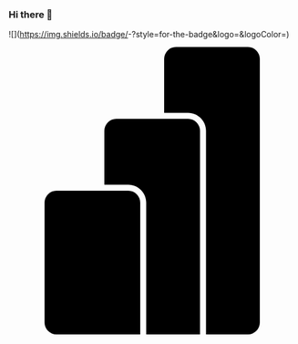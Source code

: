 ### Hi there 👋

![<Badge Name>](https://img.shields.io/badge/<Badge Text>-<Background Color>?style=for-the-badge&logo=<Icon Name>&logoColor=<Logo Color>)

  <svg role="img" viewBox="0 0 24 24" xmlns="http://www.w3.org/2000/svg"><title>Power BI</title><path d="M21 1v22a1 1 0 0 1-1 1h-3.5V7c0-.827-.673-1.5-1.5-1.5h-2V1a1 1 0 0 1 1-1h6a1 1 0 0 1 1 1zm-6 5H9a1 1 0 0 0-1 1v4.5h2c.827 0 1.5.673 1.5 1.5v11H16V7a1 1 0 0 0-1-1zm-5 6H4a1 1 0 0 0-1 1v10a1 1 0 0 0 1 1h7V13a1 1 0 0 0-1-1z"/></svg>


<!--
**havishmad/havishmad** is a ✨ _special_ ✨ repository because its `README.md` (this file) appears on your GitHub profile.

Here are some ideas to get you started:

- 🔭 I’m currently working on ...
- 🌱 I’m currently learning ...
- 👯 I’m looking to collaborate on ...
- 🤔 I’m looking for help with ...
- 💬 Ask me about ...
- 📫 How to reach me: ...
- 😄 Pronouns: ...
- ⚡ Fun fact: ...
-->
